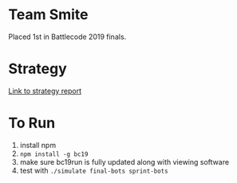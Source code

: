 # Team Smite
Placed 1st in Battlecode 2019 finals.

# Strategy
[Link to strategy report](smite.pdf)

# To Run
1. install npm
2. `npm install -g bc19`
3. make sure bc19run is fully updated along with viewing software
3. test with `./simulate final-bots sprint-bots`
